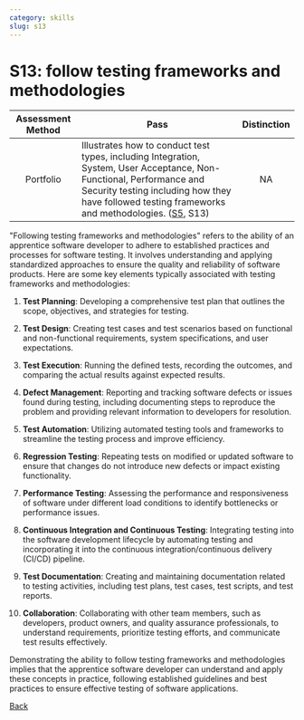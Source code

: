 ```yaml
---
category: skills
slug: s13
---
```


# S13: follow testing frameworks and methodologies

<!-- prettier-ignore -->
| Assessment Method | Pass | Distinction |
| :---: | --- | :---: |
| Portfolio | Illustrates how to conduct test types, including Integration, System, User Acceptance, Non-Functional, Performance and Security testing including how they have followed testing frameworks and methodologies. ([S5](../skills/s05.md), S13) | NA |

"Following testing frameworks and methodologies" refers to the ability of an
apprentice software developer to adhere to established practices and processes
for software testing. It involves understanding and applying standardized
approaches to ensure the quality and reliability of software products. Here are
some key elements typically associated with testing frameworks and
methodologies:

1. **Test Planning**: Developing a comprehensive test plan that outlines the
   scope, objectives, and strategies for testing.

2. **Test Design**: Creating test cases and test scenarios based on functional
   and non-functional requirements, system specifications, and user
   expectations.

3. **Test Execution**: Running the defined tests, recording the outcomes, and
   comparing the actual results against expected results.

4. **Defect Management**: Reporting and tracking software defects or issues
   found during testing, including documenting steps to reproduce the problem
   and providing relevant information to developers for resolution.

5. **Test Automation**: Utilizing automated testing tools and frameworks to
   streamline the testing process and improve efficiency.

6. **Regression Testing**: Repeating tests on modified or updated software to
   ensure that changes do not introduce new defects or impact existing
   functionality.

7. **Performance Testing**: Assessing the performance and responsiveness of
   software under different load conditions to identify bottlenecks or
   performance issues.

8. **Continuous Integration and Continuous Testing**: Integrating testing into
   the software development lifecycle by automating testing and incorporating it
   into the continuous integration/continuous delivery (CI/CD) pipeline.

9. **Test Documentation**: Creating and maintaining documentation related to
   testing activities, including test plans, test cases, test scripts, and test
   reports.

10. **Collaboration**: Collaborating with other team members, such as
    developers, product owners, and quality assurance professionals, to
    understand requirements, prioritize testing efforts, and communicate test
    results effectively.

Demonstrating the ability to follow testing frameworks and methodologies implies
that the apprentice software developer can understand and apply these concepts
in practice, following established guidelines and best practices to ensure
effective testing of software applications.

[Back](../README.md)
